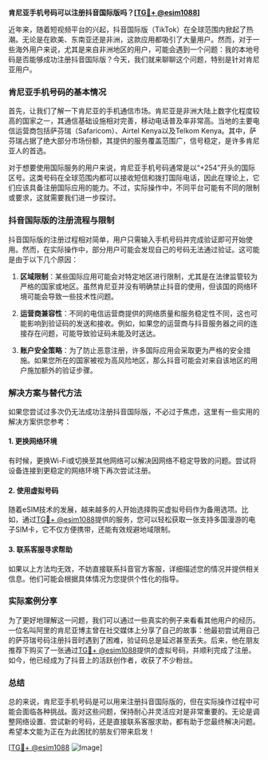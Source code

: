 **肯尼亚手机号码可以注册抖音国际版吗？[[TG💪+ @esim1088](https://t.me/s/esim1088)]**

近年来，随着短视频平台的兴起，抖音国际版（TikTok）在全球范围内掀起了热潮。无论是在欧美、东南亚还是非洲，这款应用都吸引了大量用户。然而，对于一些海外用户来说，尤其是来自非洲地区的用户，可能会遇到一个问题：我的本地号码是否能够成功注册抖音国际版？今天，我们就来聊聊这个问题，特别是针对肯尼亚用户。

### 肯尼亚手机号码的基本情况

首先，让我们了解一下肯尼亚的手机通信市场。肯尼亚是非洲大陆上数字化程度较高的国家之一，其通信基础设施相对完善，移动电话普及率非常高。当地的主要电信运营商包括萨芬瑞（Safaricom）、Airtel Kenya以及Telkom Kenya。其中，萨芬瑞占据了绝大部分市场份额，其提供的服务覆盖范围广，信号稳定，是许多肯尼亚人的首选。

对于想要使用国际服务的用户来说，肯尼亚手机号码通常是以“+254”开头的国际区号。这类号码在全球范围内都可以接收短信和拨打国际电话，因此在理论上，它们应该具备注册国际应用的能力。不过，实际操作中，不同平台可能有不同的限制或要求，这就需要我们进一步探讨。

### 抖音国际版的注册流程与限制

抖音国际版的注册过程相对简单，用户只需输入手机号码并完成验证即可开始使用。然而，在实际操作中，部分用户可能会发现自己的号码无法通过验证。这可能是由于以下几个原因：

1. **区域限制**：某些国际应用可能会对特定地区进行限制，尤其是在法律监管较为严格的国家或地区。虽然肯尼亚并没有明确禁止抖音的使用，但该国的网络环境可能会导致一些技术性问题。
   
2. **运营商兼容性**：不同的电信运营商提供的网络质量和服务稳定性不同，这也可能影响到验证码的发送和接收。例如，如果您的运营商与抖音服务器之间的连接存在问题，可能导致验证码未能及时送达。

3. **账户安全策略**：为了防止恶意注册，许多国际应用会采取更为严格的安全措施。如果您所在的国家被视为高风险地区，那么抖音可能会对来自该地区的用户施加额外的验证步骤。

### 解决方案与替代方法

如果您尝试过多次仍无法成功注册抖音国际版，不必过于焦虑，这里有一些实用的解决方案供您参考：

#### 1. 更换网络环境

有时候，更换Wi-Fi或切换至其他网络可以解决因网络不稳定导致的问题。尝试将设备连接到更稳定的网络环境下再次尝试注册。

#### 2. 使用虚拟号码

随着eSIM技术的发展，越来越多的人开始选择购买虚拟号码作为备用选项。比如，通过[TG💪+ @esim1088](https://t.me/s/esim1088)提供的服务，您可以轻松获取一张支持多国漫游的电子SIM卡，它不仅方便携带，还能有效规避地域限制。

#### 3. 联系客服寻求帮助

如果以上方法均无效，不妨直接联系抖音官方客服，详细描述您的情况并提供相关信息。他们可能会根据具体情况为您提供个性化的指导。

### 实际案例分享

为了更好地理解这一问题，我们可以通过一些真实的例子来看看其他用户的经历。一位名叫阿里的肯尼亚博主曾在社交媒体上分享了自己的故事：他最初尝试用自己的萨芬瑞号码注册抖音时遇到了困难，验证码总是延迟甚至丢失。后来，他在朋友推荐下购买了一张通过[TG💪+ @esim1088](https://t.me/s/esim1088)提供的虚拟号码，并顺利完成了注册。如今，他已经成为了抖音上的活跃创作者，收获了不少粉丝。

### 总结

总的来说，肯尼亚手机号码是可以用来注册抖音国际版的，但在实际操作过程中可能会面临各种挑战。面对这些问题，保持耐心并灵活应对是非常重要的。无论是调整网络设置、尝试新的号码，还是直接联系客服求助，都有助于您最终解决问题。希望本文能为正在为此困扰的朋友们带来启发！

[[TG💪+ @esim1088](https://t.me/s/esim1088) ![Image](https://i.postimg.cc/4NQfJmqS/Snipaste-2025-05-13-00-14-12.png)]